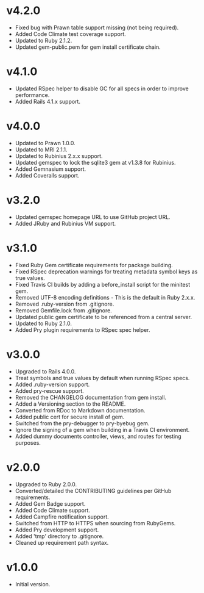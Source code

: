# v4.2.0

* Fixed bug with Prawn table support missing (not being required).
* Added Code Climate test coverage support.
* Updated to Ruby 2.1.2.
* Updated gem-public.pem for gem install certificate chain.

# v4.1.0

* Updated RSpec helper to disable GC for all specs in order to improve performance.
* Added Rails 4.1.x support.

# v4.0.0

* Updated to Prawn 1.0.0.
* Updated to MRI 2.1.1.
* Updated to Rubinius 2.x.x support.
* Updated gemspec to lock the sqlite3 gem at v1.3.8 for Rubinius.
* Added Gemnasium support.
* Added Coveralls support.

# v3.2.0

* Updated gemspec homepage URL to use GitHub project URL.
* Added JRuby and Rubinius VM support.

# v3.1.0

* Fixed Ruby Gem certificate requirements for package building.
* Fixed RSpec deprecation warnings for treating metadata symbol keys as true values.
* Fixed Travis CI builds by adding a before_install script for the minitest gem.
* Removed UTF-8 encoding definitions - This is the default in Ruby 2.x.x.
* Removed .ruby-version from .gitignore.
* Removed Gemfile.lock from .gitignore.
* Updated public gem certificate to be referenced from a central server.
* Updated to Ruby 2.1.0.
* Added Pry plugin requirements to RSpec spec helper.

# v3.0.0

* Upgraded to Rails 4.0.0.
* Treat symbols and true values by default when running RSpec specs.
* Added .ruby-version support.
* Added pry-rescue support.
* Removed the CHANGELOG documentation from gem install.
* Added a Versioning section to the README.
* Converted from RDoc to Markdown documentation.
* Added public cert for secure install of gem.
* Switched from the pry-debugger to pry-byebug gem.
* Ignore the signing of a gem when building in a Travis CI environment.
* Added dummy documents controller, views, and routes for testing purposes.

# v2.0.0

* Upgraded to Ruby 2.0.0.
* Converted/detailed the CONTRIBUTING guidelines per GitHub requirements.
* Added Gem Badge support.
* Added Code Climate support.
* Added Campfire notification support.
* Switched from HTTP to HTTPS when sourcing from RubyGems.
* Added Pry development support.
* Added 'tmp' directory to .gitignore.
* Cleaned up requirement path syntax.

# v1.0.0

* Initial version.
